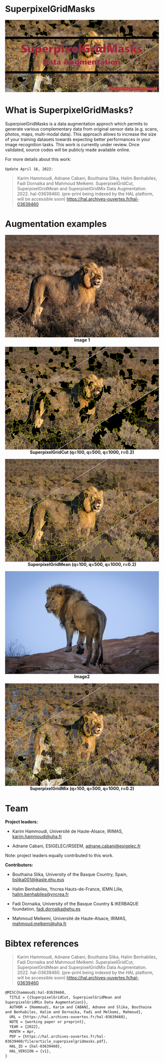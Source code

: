 
# SuperpixelGridMasks

<img alt="SuperpixelGridMasks data augmentation" src="SuperpixelGridMasks.png"></img>

# What is SuperpixelGridMasks?

SuperpixelGridMasks is a data augmentation approch which permits to generate various complementary data from original sensor data (e.g. scans, photos, maps, multi-modal data). This approach allows to increase the size of your training datasets towards expecting better performances in your image recognition tasks.  This work is currently under review. Once validated, source codes will be publicly made available online. 

For more details about this work:

`Update April 16, 2022:` 

> Karim Hammoudi, Adnane Cabani, Bouthaina Slika, Halim Benhabiles, Fadi Dornaika and Mahmoud Melkemi. SuperpixelGridCut, SuperpixelGridMean and SuperpixelGridMix Data Augmentation. 2022. hal-03639460. (pre-print being indexed by the HAL platform, will be accessible soon)
>  <a href=https://hal.archives-ouvertes.fr/hal-03639460>https://hal.archives-ouvertes.fr/hal-03639460</a>


# Augmentation examples

<p align="center">
<div align="center">
<img alt="Image1" align="center" src="Image1.jpg"></img><br>
<b>Image 1</b></div> 
</p>

<p align="center">
<div align="center">
<img alt="SuperpixelGridCut" align="center" src="SuperpixelGridCut.png"></img><br>
<b>SuperpixelGridCut (q=100, q=500, q=1000, r=0.2)</b></div> 
</p>

<p align="center">
<div align="center">
<img alt="SuperpixelGridMean" align="center" src="SuperpixelGridMean.png"></img><br>
<b>SuperpixelGridMean (q=100, q=500, q=1000, r=0.2)</b></div> 
</p>


<p align="center">
<div align="center">
<img alt="Image2" align="center" src="Image2.jpg"></img><br>
<b>Image2</b></div> 
</p>

<p align="center">
<div align="center">
<img alt="SuperpixelGridMix" align="center" src="SuperpixelGridMix.png"></img><br>
<b>SuperpixelGridMix (q=100, q=500, q=1000, r=0.2)</b></div> 
</p>


# Team

<b>Project leaders: </b>

- Karim Hammoudi, Université de Haute-Alsace, IRIMAS, [karim.hammoudi@uha.fr](mailto:karim.hammoudi@uha.fr)

- Adnane Cabani, ESIGELEC/IRSEEM, [adnane.cabani@esigelec.fr](mailto:adnane.cabani@esigelec.fr)

Note: project leaders equally contributed to this work.

<b>Contributors: </b>

- Bouthaina Slika, University of the Basque Country, Spain, [bslika001@ikasle.ehu.eus](mailto:bslika001@ikasle.ehu.eus)

- Halim Benhabiles, Yncrea Hauts-de-France, IEMN Lille, [halim.benhabiles@yncrea.fr](mailto:halim.benhabiles@yncrea.fr)

- Fadi Dornaika, University of the Basque Country \& IKERBAQUE foundation, [fadi.dornaika@ehu.es](mailto:fadi.dornaika@ehu.es)

- Mahmoud Melkemi, Université de Haute-Alsace, IRIMAS, [mahmoud.melkemi@uha.fr](mailto:mahmoud.melkemi@uha.fr)


# Bibtex references

> Karim Hammoudi, Adnane Cabani, Bouthaina Slika, Halim Benhabiles, Fadi Dornaika and Mahmoud Melkemi. SuperpixelGridCut, SuperpixelGridMean and SuperpixelGridMix Data Augmentation. 2022. hal-03639460. (pre-print being indexed by the HAL platform, will be accessible soon)
>  <a href=https://hal.archives-ouvertes.fr/hal-03639460>https://hal.archives-ouvertes.fr/hal-03639460</a>

```
@MISC{hammoudi:hal-03639460,
  TITLE = {{SuperpixelGridCut, SuperpixelGridMean and SuperpixelGridMix Data Augmentation}},
  AUTHOR = {Hammoudi, Karim and CABANI, Adnane and Slika, Bouthaina and Benhabiles, Halim and Dornaika, Fadi and Melkemi, Mahmoud},
  URL = {https://hal.archives-ouvertes.fr/hal-03639460},
  NOTE = {working paper or preprint},
  YEAR = {2022},
  MONTH = Apr,
  PDF = {https://hal.archives-ouvertes.fr/hal-03639460/file/article_superpixelgridmasks.pdf},
  HAL_ID = {hal-03639460},
  HAL_VERSION = {v1},
}
